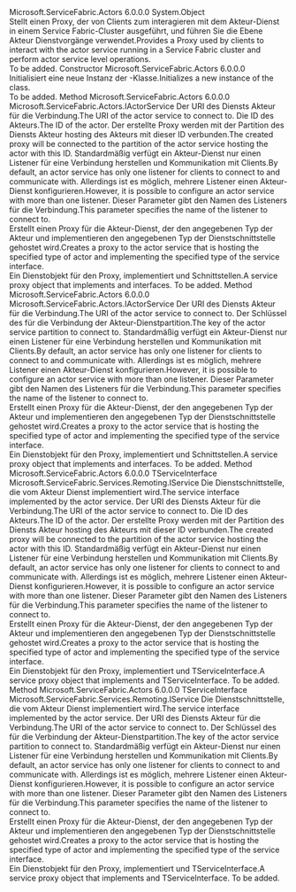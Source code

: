 <Type Name="ActorServiceProxy" FullName="Microsoft.ServiceFabric.Actors.Client.ActorServiceProxy">
  <TypeSignature Language="C#" Value="public sealed class ActorServiceProxy" />
  <TypeSignature Language="ILAsm" Value=".class public auto ansi sealed beforefieldinit ActorServiceProxy extends System.Object" />
  <TypeSignature Language="DocId" Value="T:Microsoft.ServiceFabric.Actors.Client.ActorServiceProxy" />
  <TypeSignature Language="VB.NET" Value="Public NotInheritable Class ActorServiceProxy" />
  <TypeSignature Language="F#" Value="type ActorServiceProxy = class" />
  <AssemblyInfo>
    <AssemblyName>Microsoft.ServiceFabric.Actors</AssemblyName>
    <AssemblyVersion>6.0.0.0</AssemblyVersion>
  </AssemblyInfo>
  <Base>
    <BaseTypeName>System.Object</BaseTypeName>
  </Base>
  <Interfaces />
  <Docs>
    <summary>
            <span data-ttu-id="1c71c-101">Stellt einen Proxy, der von Clients zum interagieren mit dem Akteur-Dienst in einem Service Fabric-Cluster ausgeführt, und führen Sie die Ebene Akteur Dienstvorgänge verwendet.</span><span class="sxs-lookup"><span data-stu-id="1c71c-101">Provides a Proxy used by clients to interact with the actor service running in a Service Fabric cluster and perform actor service level operations.</span></span>
            </summary>
    <remarks>To be added.</remarks>
  </Docs>
  <Members>
    <Member MemberName=".ctor">
      <MemberSignature Language="C#" Value="public ActorServiceProxy ();" />
      <MemberSignature Language="ILAsm" Value=".method public hidebysig specialname rtspecialname instance void .ctor() cil managed" />
      <MemberSignature Language="DocId" Value="M:Microsoft.ServiceFabric.Actors.Client.ActorServiceProxy.#ctor" />
      <MemberSignature Language="VB.NET" Value="Public Sub New ()" />
      <MemberType>Constructor</MemberType>
      <AssemblyInfo>
        <AssemblyName>Microsoft.ServiceFabric.Actors</AssemblyName>
        <AssemblyVersion>6.0.0.0</AssemblyVersion>
      </AssemblyInfo>
      <Parameters />
      <Docs>
        <summary>
            <span data-ttu-id="1c71c-102">Initialisiert eine neue Instanz der <see cref="T:Microsoft.ServiceFabric.Actors.Client.ActorServiceProxy" />-Klasse.</span><span class="sxs-lookup"><span data-stu-id="1c71c-102">Initializes a new instance of the <see cref="T:Microsoft.ServiceFabric.Actors.Client.ActorServiceProxy" /> class.</span></span>
            </summary>
        <remarks>To be added.</remarks>
      </Docs>
    </Member>
    <Member MemberName="Create">
      <MemberSignature Language="C#" Value="public static Microsoft.ServiceFabric.Actors.IActorService Create (Uri serviceUri, Microsoft.ServiceFabric.Actors.ActorId actorId, string listenerName = null);" />
      <MemberSignature Language="ILAsm" Value=".method public static hidebysig class Microsoft.ServiceFabric.Actors.IActorService Create(class System.Uri serviceUri, class Microsoft.ServiceFabric.Actors.ActorId actorId, string listenerName) cil managed" />
      <MemberSignature Language="DocId" Value="M:Microsoft.ServiceFabric.Actors.Client.ActorServiceProxy.Create(System.Uri,Microsoft.ServiceFabric.Actors.ActorId,System.String)" />
      <MemberSignature Language="F#" Value="static member Create : Uri * Microsoft.ServiceFabric.Actors.ActorId * string -&gt; Microsoft.ServiceFabric.Actors.IActorService" Usage="Microsoft.ServiceFabric.Actors.Client.ActorServiceProxy.Create (serviceUri, actorId, listenerName)" />
      <MemberType>Method</MemberType>
      <AssemblyInfo>
        <AssemblyName>Microsoft.ServiceFabric.Actors</AssemblyName>
        <AssemblyVersion>6.0.0.0</AssemblyVersion>
      </AssemblyInfo>
      <ReturnValue>
        <ReturnType>Microsoft.ServiceFabric.Actors.IActorService</ReturnType>
      </ReturnValue>
      <Parameters>
        <Parameter Name="serviceUri" Type="System.Uri" />
        <Parameter Name="actorId" Type="Microsoft.ServiceFabric.Actors.ActorId" />
        <Parameter Name="listenerName" Type="System.String" />
      </Parameters>
      <Docs>
        <param name="serviceUri"><span data-ttu-id="1c71c-103">Der URI des Diensts Akteur für die Verbindung.</span><span class="sxs-lookup"><span data-stu-id="1c71c-103">The URI of the actor service to connect to.</span></span></param>
        <param name="actorId"><span data-ttu-id="1c71c-104">Die ID des Akteurs.</span><span class="sxs-lookup"><span data-stu-id="1c71c-104">The ID of the actor.</span></span> <span data-ttu-id="1c71c-105">Der erstellte Proxy werden mit der Partition des Diensts Akteur hosting des Akteurs mit dieser ID verbunden.</span><span class="sxs-lookup"><span data-stu-id="1c71c-105">The created proxy will be connected to the partition of the actor service hosting the actor with this ID.</span></span></param>
        <param name="listenerName">
            <span data-ttu-id="1c71c-106">Standardmäßig verfügt ein Akteur-Dienst nur einen Listener für eine Verbindung herstellen und Kommunikation mit Clients.</span><span class="sxs-lookup"><span data-stu-id="1c71c-106">By default, an actor service has only one listener for clients to connect to and communicate with.</span></span>
            <span data-ttu-id="1c71c-107">Allerdings ist es möglich, mehrere Listener einen Akteur-Dienst konfigurieren.</span><span class="sxs-lookup"><span data-stu-id="1c71c-107">However, it is possible to configure an actor service with more than one listener.</span></span> <span data-ttu-id="1c71c-108">Dieser Parameter gibt den Namen des Listeners für die Verbindung.</span><span class="sxs-lookup"><span data-stu-id="1c71c-108">This parameter specifies the name of the listener to connect to.</span></span>
            </param>
        <summary>
            <span data-ttu-id="1c71c-109">Erstellt einen Proxy für die Akteur-Dienst, der den angegebenen Typ der Akteur und implementieren den angegebenen Typ der Dienstschnittstelle gehostet wird.</span><span class="sxs-lookup"><span data-stu-id="1c71c-109">Creates a proxy to the actor service that is hosting the specified type of actor and implementing the specified type of the service interface.</span></span>
            </summary>
        <returns><span data-ttu-id="1c71c-110">Ein Dienstobjekt für den Proxy, implementiert <see cref="T:Microsoft.ServiceFabric.Services.Remoting.Client.IServiceProxy" /> und <see cref="T:Microsoft.ServiceFabric.Actors.IActorService" /> Schnittstellen.</span><span class="sxs-lookup"><span data-stu-id="1c71c-110">A service proxy object that implements <see cref="T:Microsoft.ServiceFabric.Services.Remoting.Client.IServiceProxy" /> and <see cref="T:Microsoft.ServiceFabric.Actors.IActorService" /> interfaces.</span></span></returns>
        <remarks>To be added.</remarks>
      </Docs>
    </Member>
    <Member MemberName="Create">
      <MemberSignature Language="C#" Value="public static Microsoft.ServiceFabric.Actors.IActorService Create (Uri serviceUri, long partitionKey, string listenerName = null);" />
      <MemberSignature Language="ILAsm" Value=".method public static hidebysig class Microsoft.ServiceFabric.Actors.IActorService Create(class System.Uri serviceUri, int64 partitionKey, string listenerName) cil managed" />
      <MemberSignature Language="DocId" Value="M:Microsoft.ServiceFabric.Actors.Client.ActorServiceProxy.Create(System.Uri,System.Int64,System.String)" />
      <MemberSignature Language="VB.NET" Value="Public Shared Function Create (serviceUri As Uri, partitionKey As Long, Optional listenerName As String = null) As IActorService" />
      <MemberSignature Language="F#" Value="static member Create : Uri * int64 * string -&gt; Microsoft.ServiceFabric.Actors.IActorService" Usage="Microsoft.ServiceFabric.Actors.Client.ActorServiceProxy.Create (serviceUri, partitionKey, listenerName)" />
      <MemberType>Method</MemberType>
      <AssemblyInfo>
        <AssemblyName>Microsoft.ServiceFabric.Actors</AssemblyName>
        <AssemblyVersion>6.0.0.0</AssemblyVersion>
      </AssemblyInfo>
      <ReturnValue>
        <ReturnType>Microsoft.ServiceFabric.Actors.IActorService</ReturnType>
      </ReturnValue>
      <Parameters>
        <Parameter Name="serviceUri" Type="System.Uri" />
        <Parameter Name="partitionKey" Type="System.Int64" />
        <Parameter Name="listenerName" Type="System.String" />
      </Parameters>
      <Docs>
        <param name="serviceUri"><span data-ttu-id="1c71c-111">Der URI des Diensts Akteur für die Verbindung.</span><span class="sxs-lookup"><span data-stu-id="1c71c-111">The URI of the actor service to connect to.</span></span></param>
        <param name="partitionKey"><span data-ttu-id="1c71c-112">Der Schlüssel des für die Verbindung der Akteur-Dienstpartition.</span><span class="sxs-lookup"><span data-stu-id="1c71c-112">The key of the actor service partition to connect to.</span></span></param>
        <param name="listenerName">
            <span data-ttu-id="1c71c-113">Standardmäßig verfügt ein Akteur-Dienst nur einen Listener für eine Verbindung herstellen und Kommunikation mit Clients.</span><span class="sxs-lookup"><span data-stu-id="1c71c-113">By default, an actor service has only one listener for clients to connect to and communicate with.</span></span>
            <span data-ttu-id="1c71c-114">Allerdings ist es möglich, mehrere Listener einen Akteur-Dienst konfigurieren.</span><span class="sxs-lookup"><span data-stu-id="1c71c-114">However, it is possible to configure an actor service with more than one listener.</span></span> <span data-ttu-id="1c71c-115">Dieser Parameter gibt den Namen des Listeners für die Verbindung.</span><span class="sxs-lookup"><span data-stu-id="1c71c-115">This parameter specifies the name of the listener to connect to.</span></span>
            </param>
        <summary>
            <span data-ttu-id="1c71c-116">Erstellt einen Proxy für die Akteur-Dienst, der den angegebenen Typ der Akteur und implementieren den angegebenen Typ der Dienstschnittstelle gehostet wird.</span><span class="sxs-lookup"><span data-stu-id="1c71c-116">Creates a proxy to the actor service that is hosting the specified type of actor and implementing the specified type of the service interface.</span></span>
            </summary>
        <returns><span data-ttu-id="1c71c-117">Ein Dienstobjekt für den Proxy, implementiert <see cref="T:Microsoft.ServiceFabric.Services.Remoting.Client.IServiceProxy" /> und <see cref="T:Microsoft.ServiceFabric.Actors.IActorService" /> Schnittstellen.</span><span class="sxs-lookup"><span data-stu-id="1c71c-117">A service proxy object that implements <see cref="T:Microsoft.ServiceFabric.Services.Remoting.Client.IServiceProxy" /> and <see cref="T:Microsoft.ServiceFabric.Actors.IActorService" /> interfaces.</span></span></returns>
        <remarks>To be added.</remarks>
      </Docs>
    </Member>
    <Member MemberName="Create&lt;TServiceInterface&gt;">
      <MemberSignature Language="C#" Value="public static TServiceInterface Create&lt;TServiceInterface&gt; (Uri serviceUri, Microsoft.ServiceFabric.Actors.ActorId actorId, string listenerName = null) where TServiceInterface : Microsoft.ServiceFabric.Services.Remoting.IService;" />
      <MemberSignature Language="ILAsm" Value=".method public static hidebysig !!TServiceInterface Create&lt;(class Microsoft.ServiceFabric.Services.Remoting.IService) TServiceInterface&gt;(class System.Uri serviceUri, class Microsoft.ServiceFabric.Actors.ActorId actorId, string listenerName) cil managed" />
      <MemberSignature Language="DocId" Value="M:Microsoft.ServiceFabric.Actors.Client.ActorServiceProxy.Create``1(System.Uri,Microsoft.ServiceFabric.Actors.ActorId,System.String)" />
      <MemberSignature Language="F#" Value="static member Create : Uri * Microsoft.ServiceFabric.Actors.ActorId * string -&gt; 'ServiceInterface (requires 'ServiceInterface :&gt; Microsoft.ServiceFabric.Services.Remoting.IService)" Usage="Microsoft.ServiceFabric.Actors.Client.ActorServiceProxy.Create (serviceUri, actorId, listenerName)" />
      <MemberType>Method</MemberType>
      <AssemblyInfo>
        <AssemblyName>Microsoft.ServiceFabric.Actors</AssemblyName>
        <AssemblyVersion>6.0.0.0</AssemblyVersion>
      </AssemblyInfo>
      <ReturnValue>
        <ReturnType>TServiceInterface</ReturnType>
      </ReturnValue>
      <TypeParameters>
        <TypeParameter Name="TServiceInterface">
          <Constraints>
            <InterfaceName>Microsoft.ServiceFabric.Services.Remoting.IService</InterfaceName>
          </Constraints>
        </TypeParameter>
      </TypeParameters>
      <Parameters>
        <Parameter Name="serviceUri" Type="System.Uri" />
        <Parameter Name="actorId" Type="Microsoft.ServiceFabric.Actors.ActorId" />
        <Parameter Name="listenerName" Type="System.String" />
      </Parameters>
      <Docs>
        <typeparam name="TServiceInterface"><span data-ttu-id="1c71c-118">Die Dienstschnittstelle, die vom Akteur Dienst implementiert wird.</span><span class="sxs-lookup"><span data-stu-id="1c71c-118">The service interface implemented by the actor service.</span></span></typeparam>
        <param name="serviceUri"><span data-ttu-id="1c71c-119">Der URI des Diensts Akteur für die Verbindung.</span><span class="sxs-lookup"><span data-stu-id="1c71c-119">The URI of the actor service to connect to.</span></span></param>
        <param name="actorId"><span data-ttu-id="1c71c-120">Die ID des Akteurs.</span><span class="sxs-lookup"><span data-stu-id="1c71c-120">The ID of the actor.</span></span> <span data-ttu-id="1c71c-121">Der erstellte Proxy werden mit der Partition des Diensts Akteur hosting des Akteurs mit dieser ID verbunden.</span><span class="sxs-lookup"><span data-stu-id="1c71c-121">The created proxy will be connected to the partition of the actor service hosting the actor with this ID.</span></span></param>
        <param name="listenerName">
            <span data-ttu-id="1c71c-122">Standardmäßig verfügt ein Akteur-Dienst nur einen Listener für eine Verbindung herstellen und Kommunikation mit Clients.</span><span class="sxs-lookup"><span data-stu-id="1c71c-122">By default, an actor service has only one listener for clients to connect to and communicate with.</span></span>
            <span data-ttu-id="1c71c-123">Allerdings ist es möglich, mehrere Listener einen Akteur-Dienst konfigurieren.</span><span class="sxs-lookup"><span data-stu-id="1c71c-123">However, it is possible to configure an actor service with more than one listener.</span></span> <span data-ttu-id="1c71c-124">Dieser Parameter gibt den Namen des Listeners für die Verbindung.</span><span class="sxs-lookup"><span data-stu-id="1c71c-124">This parameter specifies the name of the listener to connect to.</span></span>
            </param>
        <summary>
            <span data-ttu-id="1c71c-125">Erstellt einen Proxy für die Akteur-Dienst, der den angegebenen Typ der Akteur und implementieren den angegebenen Typ der Dienstschnittstelle gehostet wird.</span><span class="sxs-lookup"><span data-stu-id="1c71c-125">Creates a proxy to the actor service that is hosting the specified type of actor and implementing the specified type of the service interface.</span></span>
            </summary>
        <returns><span data-ttu-id="1c71c-126">Ein Dienstobjekt für den Proxy, implementiert <see cref="T:Microsoft.ServiceFabric.Services.Remoting.Client.IServiceProxy" /> und TServiceInterface.</span><span class="sxs-lookup"><span data-stu-id="1c71c-126">A service proxy object that implements <see cref="T:Microsoft.ServiceFabric.Services.Remoting.Client.IServiceProxy" /> and TServiceInterface.</span></span></returns>
        <remarks>To be added.</remarks>
      </Docs>
    </Member>
    <Member MemberName="Create&lt;TServiceInterface&gt;">
      <MemberSignature Language="C#" Value="public static TServiceInterface Create&lt;TServiceInterface&gt; (Uri serviceUri, long partitionKey, string listenerName = null) where TServiceInterface : Microsoft.ServiceFabric.Services.Remoting.IService;" />
      <MemberSignature Language="ILAsm" Value=".method public static hidebysig !!TServiceInterface Create&lt;(class Microsoft.ServiceFabric.Services.Remoting.IService) TServiceInterface&gt;(class System.Uri serviceUri, int64 partitionKey, string listenerName) cil managed" />
      <MemberSignature Language="DocId" Value="M:Microsoft.ServiceFabric.Actors.Client.ActorServiceProxy.Create``1(System.Uri,System.Int64,System.String)" />
      <MemberSignature Language="VB.NET" Value="Public Shared Function Create(Of TServiceInterface As IService) (serviceUri As Uri, partitionKey As Long, Optional listenerName As String = null) As TServiceInterface" />
      <MemberSignature Language="F#" Value="static member Create : Uri * int64 * string -&gt; 'ServiceInterface (requires 'ServiceInterface :&gt; Microsoft.ServiceFabric.Services.Remoting.IService)" Usage="Microsoft.ServiceFabric.Actors.Client.ActorServiceProxy.Create (serviceUri, partitionKey, listenerName)" />
      <MemberType>Method</MemberType>
      <AssemblyInfo>
        <AssemblyName>Microsoft.ServiceFabric.Actors</AssemblyName>
        <AssemblyVersion>6.0.0.0</AssemblyVersion>
      </AssemblyInfo>
      <ReturnValue>
        <ReturnType>TServiceInterface</ReturnType>
      </ReturnValue>
      <TypeParameters>
        <TypeParameter Name="TServiceInterface">
          <Constraints>
            <InterfaceName>Microsoft.ServiceFabric.Services.Remoting.IService</InterfaceName>
          </Constraints>
        </TypeParameter>
      </TypeParameters>
      <Parameters>
        <Parameter Name="serviceUri" Type="System.Uri" />
        <Parameter Name="partitionKey" Type="System.Int64" />
        <Parameter Name="listenerName" Type="System.String" />
      </Parameters>
      <Docs>
        <typeparam name="TServiceInterface"><span data-ttu-id="1c71c-127">Die Dienstschnittstelle, die vom Akteur Dienst implementiert wird.</span><span class="sxs-lookup"><span data-stu-id="1c71c-127">The service interface implemented by the actor service.</span></span></typeparam>
        <param name="serviceUri"><span data-ttu-id="1c71c-128">Der URI des Diensts Akteur für die Verbindung.</span><span class="sxs-lookup"><span data-stu-id="1c71c-128">The URI of the actor service to connect to.</span></span></param>
        <param name="partitionKey"><span data-ttu-id="1c71c-129">Der Schlüssel des für die Verbindung der Akteur-Dienstpartition.</span><span class="sxs-lookup"><span data-stu-id="1c71c-129">The key of the actor service partition to connect to.</span></span></param>
        <param name="listenerName">
            <span data-ttu-id="1c71c-130">Standardmäßig verfügt ein Akteur-Dienst nur einen Listener für eine Verbindung herstellen und Kommunikation mit Clients.</span><span class="sxs-lookup"><span data-stu-id="1c71c-130">By default, an actor service has only one listener for clients to connect to and communicate with.</span></span>
            <span data-ttu-id="1c71c-131">Allerdings ist es möglich, mehrere Listener einen Akteur-Dienst konfigurieren.</span><span class="sxs-lookup"><span data-stu-id="1c71c-131">However, it is possible to configure an actor service with more than one listener.</span></span> <span data-ttu-id="1c71c-132">Dieser Parameter gibt den Namen des Listeners für die Verbindung.</span><span class="sxs-lookup"><span data-stu-id="1c71c-132">This parameter specifies the name of the listener to connect to.</span></span>
            </param>
        <summary>
            <span data-ttu-id="1c71c-133">Erstellt einen Proxy für die Akteur-Dienst, der den angegebenen Typ der Akteur und implementieren den angegebenen Typ der Dienstschnittstelle gehostet wird.</span><span class="sxs-lookup"><span data-stu-id="1c71c-133">Creates a proxy to the actor service that is hosting the specified type of actor and implementing the specified type of the service interface.</span></span>
            </summary>
        <returns><span data-ttu-id="1c71c-134">Ein Dienstobjekt für den Proxy, implementiert <see cref="T:Microsoft.ServiceFabric.Services.Remoting.Client.IServiceProxy" /> und TServiceInterface.</span><span class="sxs-lookup"><span data-stu-id="1c71c-134">A service proxy object that implements <see cref="T:Microsoft.ServiceFabric.Services.Remoting.Client.IServiceProxy" /> and TServiceInterface.</span></span></returns>
        <remarks>To be added.</remarks>
      </Docs>
    </Member>
  </Members>
</Type>